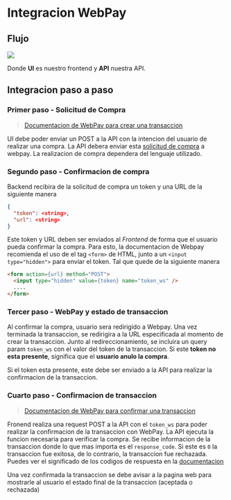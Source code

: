 # Integracion WebPay

## Flujo 

![](https://i.imgur.com/LSBCa4Y.png)

Donde **UI** es nuestro frontend y **API** nuestra API.

## Integracion paso a paso

### Primer paso - Solicitud de Compra

> [Documentacion de WebPay para crear una transaccion](https://www.transbankdevelopers.cl/documentacion/webpay-plus?#crear-una-transaccion)

UI debe poder enviar un POST a la API con la intencion del usuario de realizar una compra. La API debera enviar esta [solicitud de compra](https://www.transbankdevelopers.cl/documentacion/webpay-plus#crear-una-transaccion) a webpay. La realizacion de compra dependera del lenguaje utilizado. 

### Segundo paso - Confirmacion de compra

Backend recibira de la solicitud de compra un token y una URL de la siguiente manera

```json
{
  "token": <string>,
  "url": <string>
}
```

Este token y URL deben ser enviados al *Frontend* de forma que el usuario pueda confirmar la compra. Para esto, la documentacion de Webpay recomienda el uso de el tag `<form>` de HTML, junto a un `<input type="hidden">` para enviar el token. Tal que quede de la siguiente manera

```html
<form action={url} method="POST">
  <input type="hidden" value={token} name="token_ws" />
  ....
</form>
```

### Tercer paso - WebPay y estado de transaccion

Al confirmar la compra, usuario sera redirigido a Webpay. Una vez terminada la transaccion, se redirigira a la URL especificada al momento de crear la transaccion. Junto al redireccionamiento, se incluira un query param `token_ws` con el valor del token de la transaccion. Si este **token no esta presente**, significa que el **usuario anulo la compra**. 

Si el token esta presente, este debe ser enviado a la API para realizar la confirmacion de la transaccion.

### Cuarto paso - Confirmacion de transaccion

> [Documentacion de WebPay para confirmar una transaccion](https://www.transbankdevelopers.cl/documentacion/webpay-plus?#confirmar-una-transaccion)

Fronend realiza una request POST a la API con el `token_ws` para poder realizar la confirmacion de la transaccion con WebPay. La API ejecuta la funcion necesaria para verificar la compra. Se recibe informacion de la transaccion donde lo que mas importa es el `response_code`. Si este es `0` la transaccion fue exitosa, de lo contrario, la transaccion fue rechazada. Puedes ver el significado de los codigos de respuesta en la [documentacion](https://www.transbankdevelopers.cl/producto/webpay#codigos-de-respuesta-de-autorizacion)

Una vez confirmada la transaccion se debe avisar a la pagina web para mostrarle al usuario el estado final de la transaccion (aceptada o rechazada)




